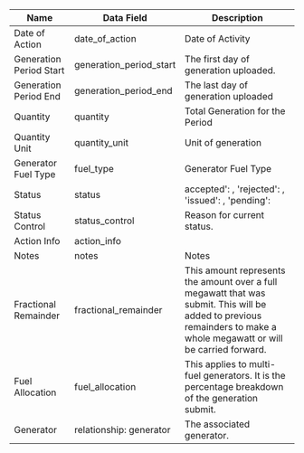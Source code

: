 | Name                    | Data Field              | Description                                                                                                                                                            |
|-------------------------|-------------------------|------------------------------------------------------------------------------------------------------------------------------------------------------------------------|
| Date of Action          | date_of_action          | Date of Activity                                                                                                                                                       |
| Generation Period Start | generation_period_start | The first day of generation uploaded.                                                                                                                                  |
| Generation Period End   | generation_period_end   | The last day of generation uploaded                                                                                                                                    |
| Quantity                | quantity                | Total Generation for the Period                                                                                                                                        |
| Quantity Unit           | quantity_unit           | Unit of generation                                                                                                                                                     |
| Generator Fuel Type     | fuel_type               | Generator Fuel Type                                                                                                                                                    |
| Status                  | status                  | accepted': , 'rejected': , 'issued': , 'pending':                                                                                                                      |
| Status Control          | status_control          | Reason for current status.                                                                                                                                             |
| Action Info             | action_info             |                                                                                                                                                                        |
| Notes                   | notes                   | Notes                                                                                                                                                                  |
| Fractional Remainder    | fractional_remainder    | This amount represents the amount over a full megawatt that was submit. This will be added to previous remainders to make a whole megawatt or will be carried forward. |
| Fuel Allocation         | fuel_allocation         | This applies to multi-fuel generators. It is the percentage breakdown of the generation submit.                                                                        |
| Generator               | relationship: generator | The associated generator.                                                                                                                                              |
